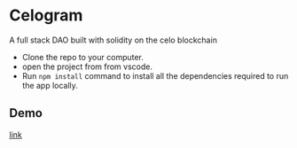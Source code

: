 # Celogram

A full stack DAO built with solidity on the celo blockchain

- Clone the repo to your computer.
- open the project from from vscode.
- Run `npm install` command to install all the dependencies required to run the app locally.

## Demo

[link](https://fanciful-tartufo-92a809.netlify.app/)
